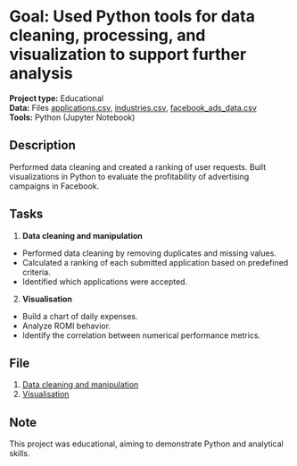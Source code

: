 # Goal: Used Python tools for data cleaning, processing, and visualization to support further analysis 
**Project type:** Educational  
**Data:** Files [applications.csv](https://drive.google.com/file/d/1XaRWDDRiw2sSjEorwZ5Pi-ebpJqr1Mk4/view), [industries.csv](https://drive.google.com/file/d/1dC1GhCGP8wx66r6C-kmeSCT0RlTH3s37/view), [facebook_ads_data.csv](https://drive.google.com/file/d/1P51VI_-GaHs8OU4OyHPPWFx70_PY2yxN/view)  
**Tools:** Python (Jupyter Notebook)
## Description
Performed data cleaning and created a ranking of user requests. Built visualizations in Python to evaluate the profitability of advertising campaigns in Facebook.
## Tasks 
1. **Data cleaning and manipulation**
- Performed data cleaning by removing duplicates and missing values.
- Calculated a ranking of each submitted application based on predefined criteria.
- Identified which applications were accepted.  
2. **Visualisation**
- Build a chart of daily expenses.
- Аnalyze ROMI behavior.
- Identify the correlation between numerical performance metrics.  
## File
1. [Data cleaning and manipulation](project2/CleanData_Python.ipynb)
2. [Visualisation](project2/Visual_Python.ipynb)
## Note
This project was educational, aiming to demonstrate Python and analytical skills.
